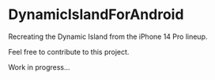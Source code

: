 # DynamicIslandForAndroid
Recreating the Dynamic Island from the iPhone 14 Pro lineup.

Feel free to contribute to this project.

Work in progress...
